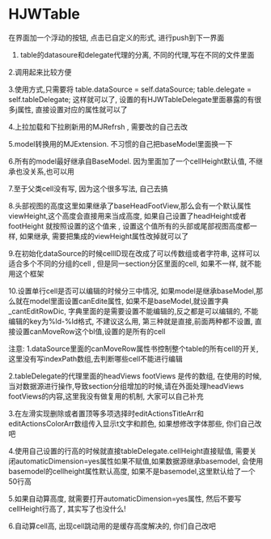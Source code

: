 # HJWTable
在界面加一个浮动的按钮, 点击已自定义的形式, 进行push到下一界面
1. table的datasoure和delegate代理的分离, 不同的代理,写在不同的文件里面

2.调用起来比较方便

3.使用方式,只需要将
table.dataSource = self.dataSource;
table.delegate = self.tableDelegate;
这样就可以了, 设置的有HJWTableDelegate里面暴露的有很多j属性, 直接设置对应的属性就可以了

4.上拉加载和下拉刷新用的MJRefrsh , 需要改的自己去改

5.model转换用的MJExtension. 不习惯的自己把baseModel里面换一下

6.所有的model最好继承自BaseModel. 因为里面加了一个cellHeight默认值, 不继承也没关系,也可以用

7.至于父类cell没有写,  因为这个很多写法, 自己去搞

8.头部视图的高度这里如果继承了baseHeadFootView,那么会有一个默认属性viewHeight,这个高度会直接用来当成高度, 如果自己设置了headHeight或者footHeight 就按照设置的这个值来 , 设置这个值所有的头部或尾部视图高度都一样,  如果继承, 需要把集成的viewHeight属性改掉就可以了

9.在初始化dataSource的时候cellID现在改成了可以传数组或者字符串, 这样可以适合多个不同的分组的cell , 但是同一section分区里面的cell, 如果不一样, 就不能用这个框架

10.设置单行cell是否可以编辑的时候分三中情况, 如果model是继承baseModel,那么就在model里面设置canEdite属性, 如果不是baseModel,就设置字典_cantEditRowDic, 字典里面的是需要设置不能编辑的,反之都是可以编辑的, 不能编辑的key为%ld-%ld格式, 不建议这么用, 第三种就是直接,前面两种都不设置, 直接设置canMoveRow这个bl值,设置的是所有的cell


注意:
1.dataSource里面的canMoveRow属性书控制整个table的所有cell的开关, 这里没有写indexPath数组,去判断哪些cell不能进行编辑

2.tableDelegate的代理里面的headViews  footViews 是传的数组, 在使用的时候, 当对数据源进行操作,导致section分组增加的时候,请在外面处理headViews  footViews的内容,这里我没有做复用的机制, 大家可以自己补充

3.在左滑实现删除或者置顶等多项选择时editActionsTitleArr和editActionsColorArr数组传入显示t文字和颜色, 如果想修改字体那些, 你们自己改吧

4.使用自己设置的行高的时候就直接tableDelegate.cellHeight直接赋值,  需要关闭automaticDimension=yes属性如果不赋值,如果数据源继承basemodel, 会使用basemodel的cellheight属性默认高度, 如果不是basemodel,这里默认给了一个50行高

5.如果自动算高度, 就需要打开automaticDimension=yes属性, 然后不要写cellHeight行高了, 其实写了也没什么!

6.自动算cell高, 出现cell跳动用的是缓存高度解决的, 你们自己改吧

